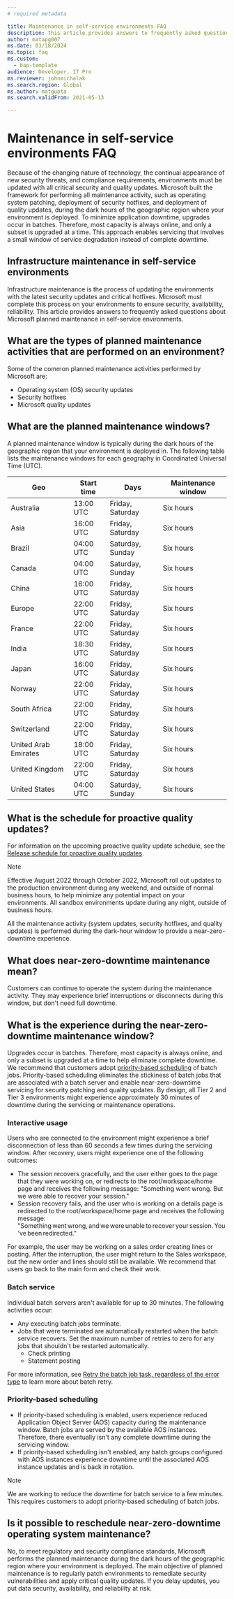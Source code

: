 ```yaml
---
# required metadata

title: Maintenance in self-service environments FAQ
description: This article provides answers to frequently asked questions about the Microsoft planned maintenance in self-service environments.
author: matapg007
ms.date: 03/18/2024
ms.topic: faq
ms.custom: 
  - bap-template
audience: Developer, IT Pro
ms.reviewer: johnmichalak
ms.search.region: Global
ms.author: matgupta
ms.search.validFrom: 2021-05-13

---
```


# Maintenance in self-service environments FAQ
Because of the changing nature of technology, the continual appearance of new security threats, and compliance requirements, environments must be updated with all critical security and quality updates. Microsoft built the framework for performing all maintenance activity, such as operating system patching, deployment of security hotfixes, and deployment of quality updates, during the dark hours of the geographic region where your environment is deployed. To minimize application downtime, upgrades occur in batches. Therefore, most capacity is always online, and only a subset is upgraded at a time. This approach enables servicing that involves a small window of service degradation instead of complete downtime.

## Infrastructure maintenance in self-service environments
Infrastructure maintenance is the process of updating the environments with the latest security updates and critical hotfixes. Microsoft must complete this process on your environments to ensure security, availability, reliability. This article provides answers to frequently asked questions about Microsoft planned maintenance in self-service environments.

## What are the types of planned maintenance activities that are performed on an environment?
Some of the common planned maintenance activities performed by Microsoft are:

- Operating system (OS) security updates
- Security hotfixes
- Microsoft quality updates

## <a name="windows"></a>What are the planned maintenance windows?
A planned maintenance window is typically during the dark hours of the geographic region that your environment is deployed in. The following table lists the maintenance windows for each geography in Coordinated Universal Time (UTC).

|Geo |Start time | Days |Maintenance window|
|----|--------------------|---------|--------|
|Australia |13:00 UTC|Friday, Saturday|Six hours|
|Asia   |16:00 UTC|Friday, Saturday|Six hours|
|Brazil |04:00 UTC |Saturday, Sunday|Six hours|
|Canada	|04:00 UTC |Saturday, Sunday|Six hours|
|China	|16:00 UTC|Friday, Saturday|Six hours|
|Europe	|22:00 UTC|Friday, Saturday|Six hours|
|France	|22:00 UTC|Friday, Saturday|Six hours|
|India	|18:30 UTC|Friday, Saturday|Six hours|
|Japan	|16:00 UTC|Friday, Saturday|Six hours|
|Norway	|22:00 UTC|Friday, Saturday|Six hours|
|South Africa	|22:00 UTC|Friday, Saturday|Six hours|
|Switzerland	|22:00 UTC|Friday, Saturday|Six hours|
|United Arab Emirates	|18:00 UTC|Friday, Saturday|Six hours|
|United Kingdom	|22:00 UTC|Friday, Saturday|Six hours|
|United States	|04:00 UTC |Saturday, Sunday|Six hours|

## What is the schedule for proactive quality updates?

For information on the upcoming proactive quality update schedule, see the [Release schedule for proactive quality updates](../../fin-ops/get-started/quality-updates-schedule.md).

> [!NOTE] 
> Effective August 2022 through October 2022, Microsoft roll out updates to the production environment during any weekend, and outside of normal business hours, to help minimize any potential impact on your environments. All sandbox environments update during any night, outside of business hours.
> 
> All the maintenance activity (system updates, security hotfixes, and quality updates) is performed during the dark-hour window to provide a near-zero-downtime experience.

## What does near-zero-downtime maintenance mean?
Customers can continue to operate the system during the maintenance activity. They may experience brief interruptions or disconnects during this window, but don't need full downtime.

## What is the experience during the near-zero-downtime maintenance window?
Upgrades occur in batches. Therefore, most capacity is always online, and only a subset is upgraded at a time to help eliminate complete downtime. We recommend that customers adopt [priority-based scheduling](../sysadmin/priority-based-batch-scheduling.md) of batch jobs. Priority-based scheduling eliminates the stickiness of batch jobs that are associated with a batch server and enable near-zero-downtime servicing for security patching and quality updates. By design, all Tier 2 and Tier 3 environments might experience approximately 30 minutes of downtime during the servicing or maintenance operations.

### Interactive usage
Users who are connected to the environment might experience a brief disconnection of less than 60 seconds a few times during the servicing window. After recovery, users might experience one of the following outcomes:

- The session recovers gracefully, and the user either goes to the page that they were working on, or redirects to the root/workspace/home page and receives the following message: "Something went wrong. But we were able to recover your session."
- Session recovery fails, and the user who is working on a details page is redirected to the root/workspace/home page and receives the following message: "Something went wrong, and we were unable to recover your session. You've been redirected."

For example, the user may be working on a sales order creating lines or posting. After the interruption, the user might return to the Sales workspace, but the new order and lines should still be available. We recommend that users go back to the main form and check their work. 

### Batch service
Individual batch servers aren't available for up to 30 minutes. The following activities occur: 

- Any executing batch jobs terminate.
- Jobs that were terminated are automatically restarted when the batch service recovers. Set the maximum number of retries to zero for any jobs that shouldn't be restarted automatically.
  - Check printing 
  - Statement posting


For more information, see [Retry the batch job task, regardless of the error type](../sysadmin/retryable-batch.md#retry-for-any-error-or-batch-server-restart) to learn more about batch retry.

### Priority-based scheduling
- If priority-based scheduling is enabled, users experience reduced Application Object Server (AOS) capacity during the maintenance window. Batch jobs are served by the available AOS instances. Therefore, there eventually isn't any complete downtime during the servicing window.
- If priority-based scheduling isn't enabled, any batch groups configured with AOS instances experience downtime until the associated AOS instance updates and is back in rotation.

> [!NOTE] 
> We are working to reduce the downtime for batch service to a few minutes. This requires customers to adopt priority-based scheduling of batch jobs.

## Is it possible to reschedule near-zero-downtime operating system maintenance?
No, to meet regulatory and security compliance standards, Microsoft performs the planned maintenance during the dark hours of the geographic region where your environment is deployed. The main objective of planned maintenance is to regularly patch environments to remediate security vulnerabilities and apply critical quality updates. If you delay updates, you put data security, availability, and reliability at risk. 

